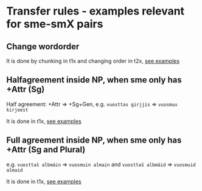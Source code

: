 # Transfer rules - examples relevant for sme-smX pairs

##  Change wordorder
It is done by chunking in t1x and changíng order in t2x, [see examples](Changewordorder.html)

##  Halfagreement inside NP, when sme only has +Attr (Sg)
Half agreement: +Attr => +Sg+Gen, e.g. `vuosttas girjjis` => `vuosmuu kirjeest`


It is done in t1x, [see examples](Halfagreement.html)

##  Full agreement inside NP, when sme only has +Attr (Sg and Plural)
e.g. `vuosttaš albmáin` => `vuosmuin almain` and `vuosttaš albmáid` => `vuosmuid almaid`

It is done in t1x, [see examples](Fullagreement.html)
